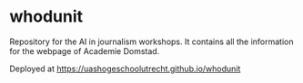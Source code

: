 # whodunit

Repository for the AI in journalism workshops. It contains all the information for the webpage of Academie Domstad.

Deployed at https://uashogeschoolutrecht.github.io/whodunit